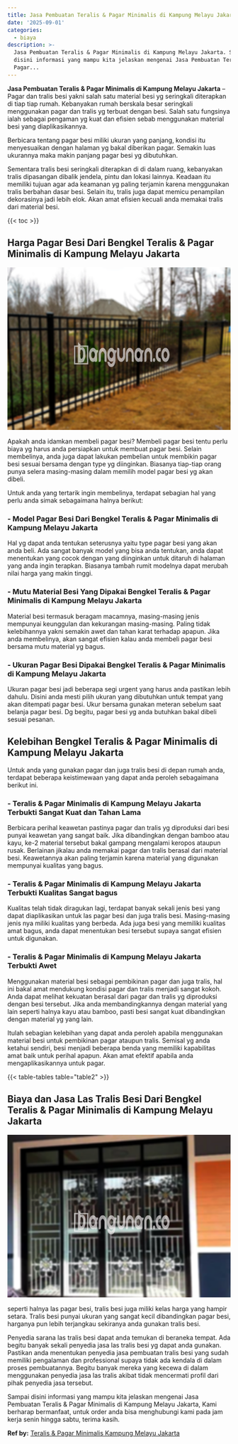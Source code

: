 ```yaml
---
title: Jasa Pembuatan Teralis & Pagar Minimalis di Kampung Melayu Jakarta
date: '2025-09-01'
categories:
  - biaya
description: >-
  Jasa Pembuatan Teralis & Pagar Minimalis di Kampung Melayu Jakarta. Sampai
  disini informasi yang mampu kita jelaskan mengenai Jasa Pembuatan Teralis &
  Pagar...
---
```


**Jasa Pembuatan Teralis & Pagar Minimalis di Kampung Melayu Jakarta** – Pagar dan tralis besi yakni salah satu material besi yg seringkali diterapkan di tiap tiap rumah. Kebanyakan rumah berskala besar seringkali menggunakan pagar dan tralis yg terbuat dengan besi. Salah satu fungsinya ialah sebagai pengaman yg kuat dan efisien sebab menggunakan material besi yang diaplikasikannya.

Berbicara tentang pagar besi miliki ukuran yang panjang, kondisi itu menyesuaikan dengan halaman yg bakal diberikan pagar. Semakin luas ukurannya maka makin panjang pagar besi yg dibutuhkan.

Sementara tralis besi seringkali diterapkan di di dalam ruang, kebanyakan tralis dipasangan dibalik jendela, pintu dan lokasi lainnya. Keadaan itu memiliki tujuan agar ada keamanan yg paling terjamin karena menggunakan tralis berbahan dasar besi. Selain itu, tralis juga dapat memicu penampilan dekorasinya jadi lebih elok. Akan amat efisien kecuali anda memakai tralis dari material besi.

{{< toc >}}

## Harga Pagar Besi Dari Bengkel Teralis & Pagar Minimalis di Kampung Melayu Jakarta

![Jasa Pembuatan Teralis & Pagar Minimalis di Kampung Melayu Jakarta](/images/pagar-minimalis-murah-20.png)

Apakah anda idamkan membeli pagar besi? Membeli pagar besi tentu perlu biaya yg harus anda persiapkan untuk membuat pagar besi. Selain membelinya, anda juga dapat lakukan pembelian untuk membikin pagar besi sesuai bersama dengan type yg diinginkan. Biasanya tiap-tiap orang punya selera masing-masing dalam memilih model pagar besi yg akan dibeli.

Untuk anda yang tertarik ingin membelinya, terdapat sebagian hal yang perlu anda simak sebagaimana halnya berikut:
### \- Model Pagar Besi Dari Bengkel Teralis & Pagar Minimalis di Kampung Melayu Jakarta

Hal yg dapat anda tentukan seterusnya yaitu type pagar besi yang akan anda beli. Ada sangat banyak model yang bisa anda tentukan, anda dapat menentukan yang cocok dengan yang diinginkan untuk ditaruh di halaman yang anda ingin terapkan. Biasanya tambah rumit modelnya dapat merubah nilai harga yang makin tinggi.

### \- Mutu Material Besi Yang Dipakai Bengkel Teralis & Pagar Minimalis di Kampung Melayu Jakarta

Material besi termasuk beragam macamnya, masing-masing jenis mempunyai keunggulan dan kekurangan masing-masing. Paling tidak kelebihannya yakni semakin awet dan tahan karat terhadap apapun. Jika anda membelinya, akan sangat efisien kalau anda membeli pagar besi bersama mutu material yg bagus.

### \- Ukuran Pagar Besi Dipakai Bengkel Teralis & Pagar Minimalis di Kampung Melayu Jakarta

Ukuran pagar besi jadi beberapa segi urgent yang harus anda pastikan lebih dahulu. Disini anda mesti pilih ukuran yang dibutuhkan untuk tempat yang akan ditempati pagar besi. Ukur bersama gunakan meteran sebelum saat belanja pagar besi. Dg begitu, pagar besi yg anda butuhkan bakal dibeli sesuai pesanan.

## Kelebihan Bengkel Teralis & Pagar Minimalis di Kampung Melayu Jakarta

Untuk anda yang gunakan pagar dan juga tralis besi di depan rumah anda, terdapat beberapa keistimewaan yang dapat anda peroleh sebagaimana berikut ini.

### \- Teralis & Pagar Minimalis di Kampung Melayu Jakarta Terbukti Sangat Kuat dan Tahan Lama

Berbicara perihal keawetan pastinya pagar dan tralis yg diproduksi dari besi punyai keawetan yang sangat baik. Jika dibandingkan dengan bamboo atau kayu, ke-2 material tersebut bakal gampang mengalami keropos ataupun rusak. Berlainan jikalau anda memakai pagar dan tralis berasal dari material besi. Keawetannya akan paling terjamin karena material yang digunakan mempunyai kualitas yang bagus.

### \- Teralis & Pagar Minimalis di Kampung Melayu Jakarta Terbukti Kualitas Sangat bagus

Kualitas telah tidak diragukan lagi, terdapat banyak sekali jenis besi yang dapat diaplikasikan untuk las pagar besi dan juga tralis besi. Masing-masing jenis nya miliki kualitas yang berbeda. Ada juga besi yang memiliki kualitas amat bagus, anda dapat menentukan besi tersebut supaya sangat efisien untuk digunakan.

### \- Teralis & Pagar Minimalis di Kampung Melayu Jakarta Terbukti Awet

Menggunakan material besi sebagai pembikinan pagar dan juga tralis, hal ini bakal amat mendukung kondisi pagar dan tralis menjadi sangat kokoh. Anda dapat melihat kekuatan berasal dari pagar dan tralis yg diproduksi dengan besi tersebut. Jika anda membandingkannya dengan material yang lain seperti halnya kayu atau bamboo, pasti besi sangat kuat dibandingkan dengan material yg yang lain.

Itulah sebagian kelebihan yang dapat anda peroleh apabila menggunakan material besi untuk pembikinan pagar ataupun tralis. Semisal yg anda ketahui sendiri, besi menjadi beberapa benda yang memiliki kapabilitas amat baik untuk perihal apapun. Akan amat efektif apabila anda mengaplikasikannya untuk pagar.

{{< table-tables table="table2" >}}

## Biaya dan Jasa Las Tralis Besi Dari Bengkel Teralis & Pagar Minimalis di Kampung Melayu Jakarta

![Jasa Pembuatan Teralis & Pagar Minimalis di Kampung Melayu Jakarta](/images/teralis-minimalis-murah-19.png)

seperti halnya las pagar besi, tralis besi juga miliki kelas harga yang hampir setara. Tralis besi punyai ukuran yang sangat kecil dibandingkan pagar besi, harganya pun lebih terjangkau sekiranya anda gunakan tralis besi.

Penyedia sarana las tralis besi dapat anda temukan di beraneka tempat. Ada begitu banyak sekali penyedia jasa las tralis besi yg dapat anda gunakan. Pastikan anda menentukan penyedia jasa pembuatan tralis besi yang sudah memiliki pengalaman dan professional supaya tidak ada kendala di dalam proses pembuatannya. Begitu banyak mereka yang kecewa di dalam menggunakan penyedia jasa las tralis akibat tidak mencermati profil dari pihak penyedia jasa tersebut.

Sampai disini informasi yang mampu kita jelaskan mengenai Jasa Pembuatan Teralis & Pagar Minimalis di Kampung Melayu Jakarta, Kami berharap bermanfaat, untuk order anda bisa menghubungi kami pada jam kerja senin hingga sabtu, terima kasih.

**Ref by:** [Teralis & Pagar Minimalis Kampung Melayu Jakarta](https://id.wikipedia.org/wiki/Teralis)
